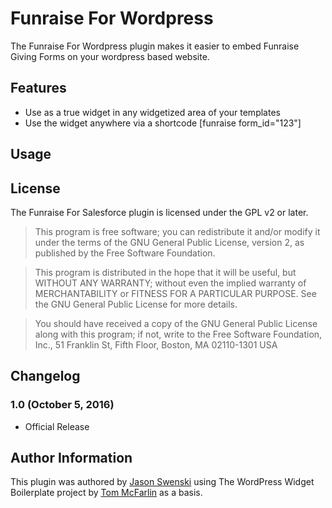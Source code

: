 # Funraise For Wordpress

The Funraise For Wordpress plugin makes it easier to embed Funraise Giving Forms on your wordpress based website.

## Features

* Use as a true widget in any widgetized area of your templates
* Use the widget anywhere via a shortcode [funraise form_id="123"]


## Usage


## License

The Funraise For Salesforce plugin is licensed under the GPL v2 or later.

> This program is free software; you can redistribute it and/or modify
it under the terms of the GNU General Public License, version 2, as 
published by the Free Software Foundation.

> This program is distributed in the hope that it will be useful,
but WITHOUT ANY WARRANTY; without even the implied warranty of
MERCHANTABILITY or FITNESS FOR A PARTICULAR PURPOSE.  See the
GNU General Public License for more details.

> You should have received a copy of the GNU General Public License
along with this program; if not, write to the Free Software
Foundation, Inc., 51 Franklin St, Fifth Floor, Boston, MA  02110-1301  USA

## Changelog

### 1.0 (October 5, 2016)

* Official Release

## Author Information

This plugin was authored by [Jason Swenski](https://github.com/jmswenski) using 
The WordPress Widget Boilerplate project by [Tom McFarlin](http://twitter.com/tommcfarlin/) as a basis.  
